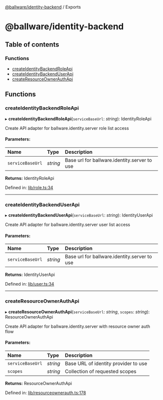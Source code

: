 [@ballware/identity-backend](README.md) / Exports

# @ballware/identity-backend

## Table of contents

### Functions

- [createIdentityBackendRoleApi](modules.md#createidentitybackendroleapi)
- [createIdentityBackendUserApi](modules.md#createidentitybackenduserapi)
- [createResourceOwnerAuthApi](modules.md#createresourceownerauthapi)

## Functions

### createIdentityBackendRoleApi

▸ **createIdentityBackendRoleApi**(`serviceBaseUrl`: *string*): IdentityRoleApi

Create API adapter for ballware.identity.server role list access

#### Parameters:

Name | Type | Description |
:------ | :------ | :------ |
`serviceBaseUrl` | *string* | Base url for ballware.identity.server to use    |

**Returns:** IdentityRoleApi

Defined in: [lib/role.ts:34](https://github.com/ballware/ballware-client/blob/61bbbf8/libs/identity-backend/src/lib/role.ts#L34)

___

### createIdentityBackendUserApi

▸ **createIdentityBackendUserApi**(`serviceBaseUrl`: *string*): IdentityUserApi

Create API adapter for ballware.identity.server user list access

#### Parameters:

Name | Type | Description |
:------ | :------ | :------ |
`serviceBaseUrl` | *string* | Base url for ballware.identity.server to use    |

**Returns:** IdentityUserApi

Defined in: [lib/user.ts:34](https://github.com/ballware/ballware-client/blob/61bbbf8/libs/identity-backend/src/lib/user.ts#L34)

___

### createResourceOwnerAuthApi

▸ **createResourceOwnerAuthApi**(`serviceBaseUrl`: *string*, `scopes`: *string*): ResourceOwnerAuthApi

Create API adapter for ballware.identity.server with resource owner auth flow

#### Parameters:

Name | Type | Description |
:------ | :------ | :------ |
`serviceBaseUrl` | *string* | Base URL of identity provider to use   |
`scopes` | *string* | Collection of requested scopes    |

**Returns:** ResourceOwnerAuthApi

Defined in: [lib/resourceownerauth.ts:178](https://github.com/ballware/ballware-client/blob/61bbbf8/libs/identity-backend/src/lib/resourceownerauth.ts#L178)
